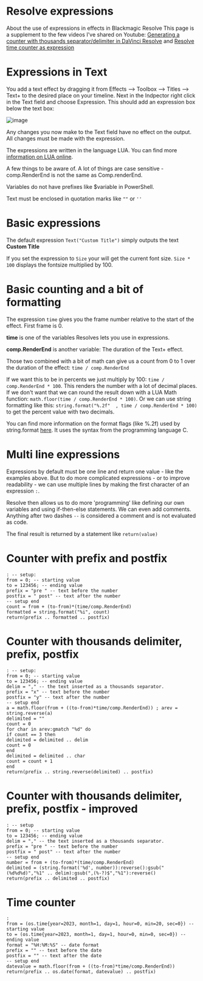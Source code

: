 # Resolve expressions
About the use of expressions in effects in Blackmagic Resolve
This page is a supplement to the few videos I've shared on Youtube: [Generating a counter with thousands separator/delimiter in DaVinci Resolve](https://youtu.be/Y-RYs49gtvo) and [Resolve time counter as expression](https://youtu.be/5cV6Py8-zM8)

# Expressions in Text
You add a text effect by dragging it from Effects --> Toolbox --> Titles --> Text+ to the desired place on your timeline.
Next in the Indpector right click in the Text field and choose Expression. This should add an expression box below the text box:

![image](https://github.com/knejmann/Resolve_expressions/assets/18518513/38eee478-9537-4d1e-b280-2b0f60f9fb20)

Any changes you now make to the Text field have no effect on the output. All changes must be made with the expression.

The expressions are written in the language LUA. You can find more [information on LUA online](https://www.lua.org/pil/contents.html).

A few things to be aware of. A lot of things are case sensitive - comp.RenderEnd is not the same as Comp.renderEnd.

Variables do not have prefixes like $variable in PowerShell.

Text must be enclosed in quotation marks like `""` or `''`

# Basic expressions
The default expression `Text("Custom Title")` simply outputs the text __Custom Title__

If you set the expression to `Size` your will get the current font size. `Size * 100` displays the fontsize multiplied by 100.

# Basic counting and a bit of formatting
The expression `time` gives you the frame number relative to the start of the effect. First frame is 0.

__time__ is one of the variables Resolves lets you use in expressions.

__comp.RenderEnd__ is another variable: The duration of the Text+ effect.

Those two combined with a bit of math can give us a count from 0 to 1 over the duration of the effect: `time / comp.RenderEnd`

If we want this to be in percents we just multiply by 100: `time / comp.RenderEnd * 100`. This renders the number with a lot of decimal places. If we don't want that we can round the result down with a LUA Math function: `math.floor(time / comp.RenderEnd * 100)`. Or we can use string formatting like this: `string.format("%.2f"  , time / comp.RenderEnd * 100)` to get the percent value with two decimals.

You can find more information on the format flags (like %.2f) used by string.format [here](https://faq.cprogramming.com/cgi-bin/smartfaq.cgi?answer=1048379655&id=1043284385). It uses the syntax from the programming language C.

# Multi line expressions
Expressions by default must be one line and return one value - like the examples above.
But to do more complicated expressions - or to improve readability - we can use multiple lines by making the first character of an expression `:`.

Resolve then allows us to do more 'programming' like defining our own variables and using if-then-else statements.
We can even add comments. Anything after two dashes `--` is considered a comment and is not evaluated as code.

The final result is returned by a statement like `return(value)`

# Counter with prefix and postfix

```
: -- setup:
from = 0; -- starting value
to = 123456; -- ending value
prefix = "pre " -- text before the number
postfix = " post" -- text after the number
-- setup end
count = from + (to-from)*(time/comp.RenderEnd)
formatted = string.format("%i", count)
return(prefix .. formatted .. postfix)
```


# Counter with thousands delimiter, prefix, postfix

```
: -- setup:
from = 0; -- starting value
to = 123456; -- ending value
delim = "," -- the text inserted as a thousands separator.
prefix = "x" -- text before the number
postfix = "y" -- text after the number
-- setup end
a = math.floor(from + ((to-from)*time/comp.RenderEnd)) ; arev = string.reverse(a)
delimited = ""
count = 0
for char in arev:gmatch "%d" do
if count == 3 then
delimited = delimited .. delim
count = 0
end
delimited = delimited .. char
count = count + 1
end
return(prefix .. string.reverse(delimited) .. postfix)
```

# Counter with thousands delimiter, prefix, postfix - improved

```
: -- setup
from = 0; -- starting value
to = 123456; -- ending value
delim = "," -- the text inserted as a thousands separator.
prefix = "pre " -- text before the number
postfix = " post" -- text after the number
-- setup end
number = from + (to-from)*(time/comp.RenderEnd)
delimited = (string.format('%d', number)):reverse():gsub("(%d%d%d)","%1" .. delim):gsub(",(%-?)$","%1"):reverse()
return(prefix .. delimited .. postfix)
```


# Time counter

```
:
from = (os.time{year=2023, month=1, day=1, hour=0, min=20, sec=0}) -- starting value
to = (os.time{year=2023, month=1, day=1, hour=0, min=0, sec=0}) -- ending value
format = "%H:%M:%S" -- date format
prefix = "" -- text before the date
postfix = "" -- text after the date
-- setup end
datevalue = math.floor(from + ((to-from)*time/comp.RenderEnd))
return(prefix .. os.date(format, datevalue) .. postfix)
```
